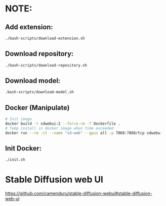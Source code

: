 
# NOTE:
## Add extension: 
```sh 
./bash-scripts/download-extension.sh
```
## Download repository:

```sh
./bash-scripts/download-repository.sh
```

## Download model:

```sh
.bash-scripts/download-model.sh
```

## Docker (Manipulate)
```sh
# Init image
docker build -t sdwebui:2 --force-rm -f Dockerfile .
# Temp install in docker image when time exceeded 
docker run --rm -it --name "sd-web" --gpus all -p 7860:7860/tcp sdwebui:2
```

## Init Docker:
```sh
./init.sh
```

<!-- ## Prepare environment
```sh
wget http://launchpadlibrarian.net/367274644/libgoogle-perftools-dev_2.5-2.2ubuntu3_amd64.deb
wget https://launchpad.net/ubuntu/+source/google-perftools/2.5-2.2ubuntu3/+build/14795286/+files/google-perftools_2.5-2.2ubuntu3_all.deb
wget https://launchpad.net/ubuntu/+source/google-perftools/2.5-2.2ubuntu3/+build/14795286/+files/libtcmalloc-minimal4_2.5-2.2ubuntu3_amd64.deb
wget https://launchpad.net/ubuntu/+source/google-perftools/2.5-2.2ubuntu3/+build/14795286/+files/libgoogle-perftools4_2.5-2.2ubuntu3_amd64.deb
apt install -qq libunwind8-dev
dpkg -i *.deb
%env LD_PRELOAD=libtcmalloc.so
!rm *.deb

apt-get -y install -qq aria2
pip install -q --pre xformers
pip install -q --pre triton

``` -->


<!-- ## Run
```sh
python launch.py --share --xformers --enable-insecure-extension-access --theme dark --remotemoe --share
``` -->


# Stable Diffusion web UI
https://github.com/camenduru/stable-diffusion-webui#stable-diffusion-web-ui